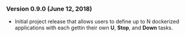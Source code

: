### Version 0.9.0 (June 12, 2018)

* Initial project release that allows users to define up to N dockerized applications with each gettin their own **U**, **Stop**, and **Down** tasks.
